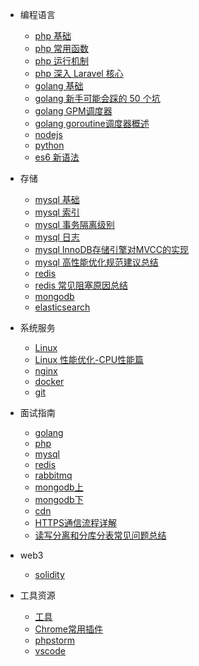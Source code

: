 * 编程语言
  * [php 基础](develop/php.md)
  * [php 常用函数](develop/php_func.md)
  * [php 运行机制](develop/php_run.md)
  * [php 深入 Laravel 核心](develop/php_laravel.md)
  * [golang 基础](develop/golang.md)
  * [golang 新手可能会踩的 50 个坑](develop/golang_gotchas.md)
  * [golang GPM调度器](develop/golang_gpm.md)
  * [golang goroutine调度器概述](develop/golang_goroutine_scheduler.md)
  * [nodejs](develop/nodejs.md)
  * [python](develop/python.md)
  * [es6 新语法](develop/escript.md)

* 存储
  * [mysql 基础](storage/mysql.md)
  * [mysql 索引](storage/mysql_index.md)
  * [mysql 事务隔离级别](storage/mysql_transaction_level.md)
  * [mysql 日志](storage/mysql_logs.md)
  * [mysql InnoDB存储引擎对MVCC的实现](storage/mysql_mvcc.md)
  * [mysql 高性能优化规范建议总结](storage/mysql_optimization.md)
  * [redis](storage/redis.md)
  * [redis 常见阻塞原因总结](storage/redis_common_blocking_problems.md)
  * [mongodb](storage/mongodb.md)
  * [elasticsearch](storage/elasticsearch.md)

* 系统服务
  * [Linux](system/linux.md)
  * [Linux 性能优化-CPU性能篇](system/linux_optimization_cpu.md)
  * [nginx](system/nginx.md)
  * [docker](system/docker.md)
  * [git](system/git.md)

* 面试指南
  * [golang](interview/go.md)
  * [php](interview/php.md)
  * [mysql](interview/mysql.md)
  * [redis](interview/redis.md)
  * [rabbitmq](interview/rabbitmq.md)
  * [mongodb上](interview/mongodb.md)
  * [mongodb下](interview/mongodb2.md)
  * [cdn](interview/cdn.md)
  * [HTTPS通信流程详解](interview/https.md)
  * [读写分离和分库分表常见问题总结](interview/read_write.md)

* web3
  * [solidity](web3/solidity.md)

* 工具资源
  * [工具](other/tools.md)
  * [Chrome常用插件](other/chrome.md)
  * [phpstorm](other/phpstorm.md)
  * [vscode](other/vscode.md)